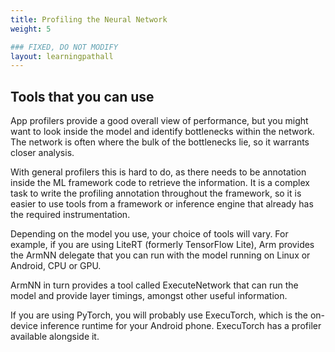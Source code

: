 ```yaml
---
title: Profiling the Neural Network
weight: 5

### FIXED, DO NOT MODIFY
layout: learningpathall
---
```


## Tools that you can use
App profilers provide a good overall view of performance, but you might want to look inside the model and identify bottlenecks within the network. The network is often where the bulk of the bottlenecks lie, so it warrants closer analysis. 

With general profilers this is hard to do, as there needs to be annotation inside the ML framework code to retrieve the information. It is a complex task to write the profiling annotation throughout the framework, so it is easier to use tools from a framework or inference engine that already has the required instrumentation.

Depending on the model you use, your choice of tools will vary. For example, if you are using LiteRT (formerly TensorFlow Lite), Arm provides the ArmNN delegate that you can run with the model running on Linux or Android, CPU or GPU. 

ArmNN in turn provides a tool called ExecuteNetwork that can run the model and provide layer timings, amongst other useful information.

If you are using PyTorch, you will probably use ExecuTorch, which is the on-device inference runtime for your Android phone. ExecuTorch has a profiler available alongside it.
